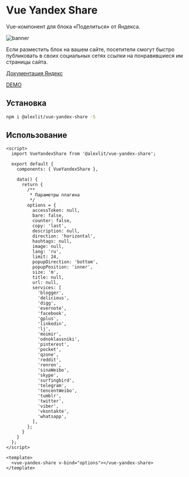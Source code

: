 # Vue Yandex Share

Vue-компонент для блока «Поделиться» от Яндекса.

![banner](https://raw.githubusercontent.com/alex-lit/OctoberCMS-Juicy-Theme/vue-yandex-share/docs/screenshot.jpg)

Если разместить блок на вашем сайте, посетители смогут быстро публиковать в
своих социальных сетях ссылки на понравившиеся им страницы сайта.

[Документация Яндекс](//yandex.ru/dev/share/)

[DEMO](//alex-lit.github.io/vue-yandex-share/)

## Установка

```bash
npm i @alexlit/vue-yandex-share -S
```

## Использование

```vue
<script>
  import VueYandexShare from '@alexlit/vue-yandex-share';

  export default {
    components: { VueYandexShare },

    data() {
      return {
        /**
         * Параметры плагина
         */
        options = {
          accessToken: null,
          bare: false,
          counter: false,
          copy: 'last',
          description: null,
          direction: 'horizontal',
          hashtags: null,
          image: null,
          lang: 'ru',
          limit: 24,
          popupDirection: 'bottom',
          popupPosition: 'inner',
          size: 'm',
          title: null,
          url: null,
          services: [
            'blogger',
            'delicious',
            'digg',
            'evernote',
            'facebook',
            'gplus',
            'linkedin',
            'lj',
            'moimir',
            'odnoklassniki',
            'pinterest',
            'pocket',
            'qzone',
            'reddit',
            'renren',
            'sinaWeibo',
            'skype',
            'surfingbird',
            'telegram',
            'tencentWeibo',
            'tumblr',
            'twitter',
            'viber',
            'vkontakte',
            'whatsapp',
          ],
        };
      }
    }
  };
</script>

<template>
  <vue-yandex-share v-bind="options"></vue-yandex-share>
</template>
```

